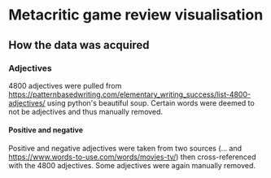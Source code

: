 # Metacritic game review visualisation

## How the data was acquired

### Adjectives
4800 adjectives were pulled from https://patternbasedwriting.com/elementary_writing_success/list-4800-adjectives/ using python's beautiful soup. Certain words were deemed to not be adjectives and thus manually removed.
#### Positive and negative
Positive and negative adjectives were taken from two sources (... and https://www.words-to-use.com/words/movies-tv/) then cross-referenced with the 4800 adjectives. Some adjectives were again manually removed.
